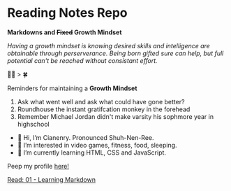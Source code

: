 # Reading Notes Repo

__Markdowns and ~~Fixed~~ Growth Mindset__

_Having a growth mindset is knowing desired skills and intelligence are obtainable through perserverance. Being born gifted sure can help, but full potential can't be reached without consistant effort._ 

💪😤 > 🍀 

Reminders for maintaining a __Growth Mindset__
1. Ask what went well and ask what could have gone better?
2. Roundhouse the instant gratifcation monkey in the forehead 
3. Remember Michael Jordan didn't make varsity his sophmore year in highschool

- 👋 Hi, I’m Cianenry. Pronounced Shuh-Nen-Ree.
- 👀 I’m interested in video games, fitness, food, sleeping.   
- 🌱 I’m currently learning HTML, CSS and JavaScript.

Peep my profile [here!](https://github.com/cianedanan)

[Read: 01 - Learning Markdown](https://cianedanan.github.io/reading-notes/)




